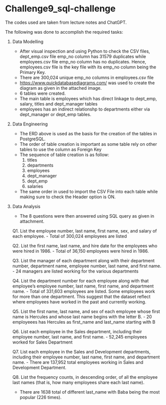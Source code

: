 # Challenge9_sql-challenge

The codes used are taken from lecture notes and ChatGPT.

The following was done to accomplish the required tasks:
1. Data Modelling
   - After visual inspection and using Python to check the CSV files, dept_emp.csv file emp_no column has 31579 duplicates
     while employees.csv file emp_no column has no duplicates.  Hence, employees.csv file is the key file with its emp_no column
     being the Primary Key.
   - There are 300,024 unique emp_no columns in employees.csv file
   - https://www.quickdatabasediagrams.com/ was used to create the diagram as given in the attached image.
   - 6 tables were created.  
   - The main table is employees which has direct linkage to dept_emp, salary, titles and dept_manager tables
   - employees has an indirect relationshp to departments either via dept_manager or dept_emp tables.


2. Data Engineering
   - The ERD above is used as the basis for the creation of the tables in PostgreSQL.
   - The order of table creation is important as some table rely on other tables to use the column as Foreign Key
   - The sequence of table creation is as follow:
     1.  titles
     2. departments
     3. employees
     4. dept_manager
     5. dept_emp
     6. salaries
   - The same order in used to import the CSV File into each table while making sure to check the Header option is ON.


3. Data Analysis
   - The 8 questions were then answered using SQL query as given in attachment.

   Q1. List the employee number, last name, first name, sex, and salary of each employee.
       - Total of 300,024 employees are listed

   Q2. List the first name, last name, and hire date for the employees who were hired in 1986.
       - Total of 36,150 employees were hired in 1986.

   Q3. List the manager of each department along with their department number, department name, 
       employee number, last name, and first name.
       - 24 managers are listed working for the various departments

   Q4. List the department number for each employee along with that employee’s employee number, 
       last name, first name, and department name.
       - Total of 331,603 employees are listed.  Some employees work for more than one department.
          This suggest that the dataset reflect where employees have worked in the past and currently working.

   Q5. List the first name, last name, and sex of each employee whose first name is Hercules and 
       whose last name begins with the letter B.
       - 20 employeees has Hercules as first_name and last_name starting with B

   Q6. List each employee in the Sales department, including their employee number, last name, and first name.
       - 52,245 employees worked for Sales Department

   Q7. List each employee in the Sales and Development departments, including their employee number, 
       last name, first name, and department name.
       - There are 137,952 total employees working in Sales and Development Department.

   Q8. List the frequency counts, in descending order, of all the employee last names 
       (that is, how many employees share each last name).
      - There are 1638 total of different last_name with Baba being the most popular (226 times).